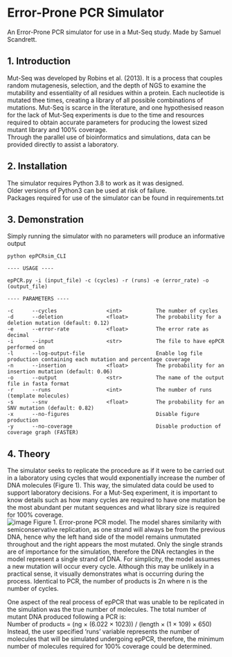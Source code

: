 # Error-Prone PCR Simulator
An Error-Prone PCR simulator for use in a Mut-Seq study. 
Made by Samuel Scandrett.

## 1. Introduction
Mut-Seq was developed by Robins et al. (2013). It is a process that couples random mutagenesis, selection, and the depth of NGS to examine the mutability and essentiality of all residues within a protein. Each nucleotide is mutated thee times, creating a library of all possible combinations of mutations. Mut-Seq is scarce in the literature, and one hypothesised reason for the lack of Mut-Seq experiments is due to the time and resources required to obtain accurate parameters for producing the lowest sized mutant library and 100% coverage.    
Through the parallel use of bioinformatics and simulations, data can be provided directly to assist a laboratory. 


## 2. Installation
The simulator requires Python 3.8 to work as it was designed.   
Older versions of Python3 can be used at risk of failure.   
Packages required for use of the simulator can be found in requirements.txt    

## 3. Demonstration
Simply running the simulator with no parameters will produce an informative output
```
python epPCRsim_CLI
```


```
---- USAGE ----

epPCR.py -i (input_file) -c (cycles) -r (runs) -e (error_rate) -o (output_file)

---- PARAMETERS ----

-c      --cycles                <int>           The number of cycles
-d      --deletion              <float>         The probability for a deletion mutation (default: 0.12)
-e      --error-rate            <float>         The error rate as decimal
-i      --input                 <str>           The file to have epPCR performed on
-l      --log-output-file                       Enable log file production containing each mutation and percentage coverage
-n      --insertion             <float>         The probability for an insertion mutation (default: 0.06)
-o      --output                <str>           The name of the output file in fasta format
-r      --runs                  <int>           The number of runs (template molecules)
-s      --snv                   <float>         The probability for an SNV mutation (default: 0.82)
-x      --no-figures                            Disable figure production
-y      --no-coverage                           Disable production of coverage graph (FASTER)
```


## 4. Theory
The simulator seeks to replicate the procedure as if it were to be carried out in a laboratory using cycles that would exponentially increase the number of DNA molecules (Figure 1). This way, the simulated data could be used to support laboratory decisions. For a Mut-Seq experiment, it is important to know details such as how many cycles are required to have one mutation be the most abundant per mutant sequences and what library size is required for 100% coverage.    
![image](https://user-images.githubusercontent.com/105985664/186528286-a55bd88a-d756-43ba-9eee-732cef2fb5bf.png)
Figure 1. Error-prone PCR model. The model shares similarity with semiconservative replication, as one strand will always be from the previous 
DNA, hence why the left hand side of the model remains unmutated throughout and the right appears the most mutated. Only the single strands 
are of importance for the simulation, therefore the DNA rectangles in the model represent a single strand of DNA. For simplicity, the model 
assumes a new mutation will occur every cycle. Although this may be unlikely in a practical sense, it visually demonstrates what is occurring 
during the process. Identical to PCR, the number of products is 2n where n is the number of cycles.      

One aspect of the real process of epPCR that was unable to be replicated in the simulation was the true number of molecules. The total number of mutant DNA produced following a PCR is:    
Number of products =
(ng × (6.022 × 1023)) / (length × (1 × 109) × 650)      
Instead, the user specified ‘runs’ variable represents the number of molecules that will be simulated undergoing epPCR, therefore, the minimum number of molecules required for 100% coverage could be determined.


